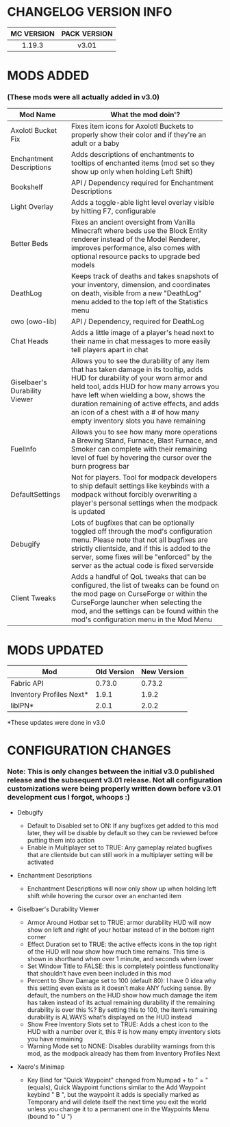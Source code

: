 # CHANGELOG VERSION INFO
| MC VERSION | PACK VERSION |
| :---: | :---: |
| 1.19.3 | v3.01 |

# MODS ADDED
### (These mods were all actually added in v3.0)
Mod Name | What the mod doin'?
--- | ---
Axolotl Bucket Fix | Fixes item icons for Axolotl Buckets to properly show their color and if they're an adult or a baby
Enchantment Descriptions | Adds descriptions of enchantments to tooltips of enchanted items (mod set so they show up only when holding Left Shift)
Bookshelf | API / Dependency required for Enchantment Descriptions
Light Overlay | Adds a toggle-able light level overlay visible by hitting F7, configurable
Better Beds | Fixes an ancient oversight from Vanilla Minecraft where beds use the Block Entity renderer instead of the Model Renderer, improves performance, also comes with optional resource packs to upgrade bed models
DeathLog | Keeps track of deaths and takes snapshots of your inventory, dimension, and coordinates on death, visible from a new "DeathLog" menu added to the top left of the Statistics menu
owo (owo-lib) | API / Dependency, required for DeathLog
Chat Heads | Adds a little image of a player's head next to their name in chat messages to more easily tell players apart in chat
Giselbaer's Durability Viewer | Allows you to see the durability of any item that has taken damage in its tooltip, adds HUD for durability of your worn armor and held tool, adds HUD for how many arrows you have left when wielding a bow, shows the duration remaining of active effects, and adds an icon of a chest with a # of how many empty inventory slots you have remaining
FuelInfo | Allows you to see how many more operations a Brewing Stand, Furnace, Blast Furnace, and Smoker can complete with their remaining level of fuel by hovering the cursor over the burn progress bar
DefaultSettings | Not for players. Tool for modpack developers to ship default settings like keybinds with a modpack without forcibly overwriting a player's personal settings when the modpack is updated
Debugify | Lots of bugfixes that can be optionally toggled off through the mod's configuration menu. Please note that not all bugfixes are strictly clientside, and if this is added to the server, some fixes will be "enforced" by the server as the actual code is fixed serverside
Client Tweaks | Adds a handful of QoL tweaks that can be configured, the list of tweaks can be found on the mod page on CurseForge or within the CurseForge launcher when selecting the mod, and the settings can be found within the mod's configuration menu in the Mod Menu 


# MODS UPDATED
Mod | Old Version | New Version
--- | --- | ---
Fabric API | 0.73.0 | 0.73.2
Inventory Profiles Next\* | 1.9.1 | 1.9.2
liblPN\* | 2.0.1 | 2.0.2

\*These updates were done in v3.0

# CONFIGURATION CHANGES
### Note: This is only changes between the initial v3.0 published release and the subsequent v3.01 release. Not all configuration customizations were being properly written down before v3.01 development cus I forgot, whoops :)

* Debugify
  * Default to Disabled set to ON: If any bugfixes get added to this mod later, they will be disable by default so they can be reviewed before putting them into action
  * Enable in Multiplayer set to TRUE: Any gameplay related bugfixes that are clientside but can still work in a multiplayer setting will be activated

* Enchantment Descriptions
  * Enchantment Descriptions will now only show up when holding left shift while hovering the cursor over an enchanted item

* Giselbaer's Durability Viewer
  * Armor Around Hotbar set to TRUE: armor durability HUD will now show on left and right of your hotbar instead of in the bottom right corner
  * Effect Duration set to TRUE: the active effects icons in the top right of the HUD will now show how much time remains. This time is shown in shorthand when over 1 minute, and seconds when lower
  * Set Window Title to FALSE: this is completely pointless functionality that shouldn’t have even been included in this mod
  * Percent to Show Damage set to 100 (default 80): I have 0 idea why this setting even exists as it doesn’t make ANY fucking sense. By default, the numbers on the HUD show how much damage the item has taken instead of its actual remaining durability if the remaining durability is over this %? By setting this to 100, the item’s remaining durability is ALWAYS what’s displayed on the HUD instead
  * Show Free Inventory Slots set to TRUE: Adds a chest icon to the HUD with a number over it, this # is how many empty inventory slots you have remaining
  * Warning Mode set to NONE: Disables durability warnings from this mod, as the modpack already has them from Inventory Profiles Next

* Xaero's Minimap
  * Key Bind for "Quick Waypoint" changed from Numpad + to " = " (equals), Quick Waypoint functions similar to the Add Waypoint keybind " B ", but the waypoint it adds is specially marked as Temporary and will delete itself the next time you exit the world unless you change it to a permanent one in the Waypoints Menu (bound to " U ")
